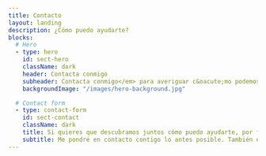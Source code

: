 ```yaml
---
title: Contacto
layout: landing
description: ¿Cómo puedo ayudarte?
blocks:
  # Hero
  - type: hero
    id: sect-hero
    className: dark
    header: Contacta conmigo
    subheader: Contacta conmigo</em> para averiguar c&oacute;mo podemos <em>colaborar</em>.
    backgroundImage: "/images/hero-background.jpg"

  # Contact form
  - type: contact-form
    id: sect-contact
    className: dark
    title: Si quieres que descubramos juntos cómo puedo ayudarte, por favor rellena el siguiente formulario.
    subtitle: Me pondré en contacto contigo lo antes posible. También estoy disponible cuando quieras para tomar un café :)
---
```

